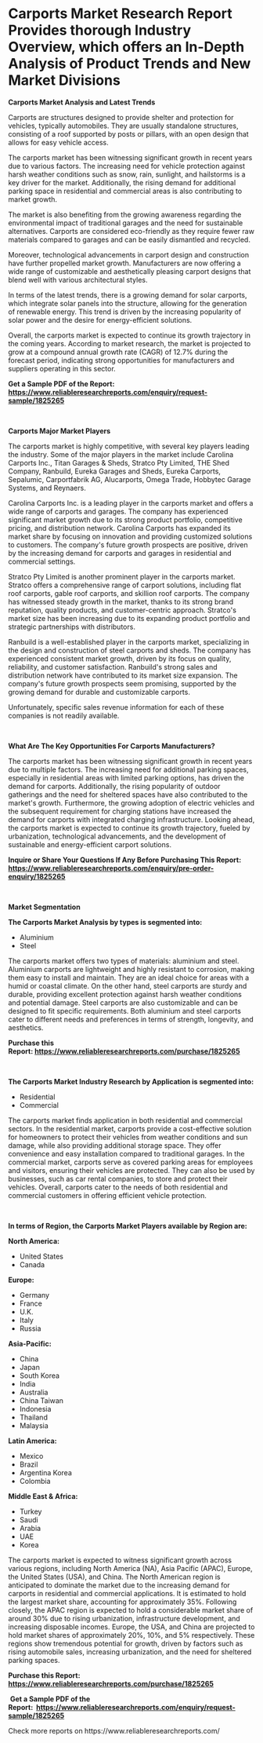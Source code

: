 <p><h1>Carports Market Research Report Provides thorough Industry Overview, which offers an In-Depth Analysis of Product Trends and New Market Divisions</h1></p><p><strong>Carports Market Analysis and Latest Trends</strong></p>
<p><p>Carports are structures designed to provide shelter and protection for vehicles, typically automobiles. They are usually standalone structures, consisting of a roof supported by posts or pillars, with an open design that allows for easy vehicle access.</p><p>The carports market has been witnessing significant growth in recent years due to various factors. The increasing need for vehicle protection against harsh weather conditions such as snow, rain, sunlight, and hailstorms is a key driver for the market. Additionally, the rising demand for additional parking space in residential and commercial areas is also contributing to market growth.</p><p>The market is also benefiting from the growing awareness regarding the environmental impact of traditional garages and the need for sustainable alternatives. Carports are considered eco-friendly as they require fewer raw materials compared to garages and can be easily dismantled and recycled.</p><p>Moreover, technological advancements in carport design and construction have further propelled market growth. Manufacturers are now offering a wide range of customizable and aesthetically pleasing carport designs that blend well with various architectural styles.</p><p>In terms of the latest trends, there is a growing demand for solar carports, which integrate solar panels into the structure, allowing for the generation of renewable energy. This trend is driven by the increasing popularity of solar power and the desire for energy-efficient solutions.</p><p>Overall, the carports market is expected to continue its growth trajectory in the coming years. According to market research, the market is projected to grow at a compound annual growth rate (CAGR) of 12.7% during the forecast period, indicating strong opportunities for manufacturers and suppliers operating in this sector.</p></p>
<p><strong>Get a Sample PDF of the Report:&nbsp; <a href="https://www.reliableresearchreports.com/enquiry/request-sample/1825265">https://www.reliableresearchreports.com/enquiry/request-sample/1825265</a></strong></p>
<p>&nbsp;</p>
<p><strong>Carports Major Market Players</strong></p>
<p><p>The carports market is highly competitive, with several key players leading the industry. Some of the major players in the market include Carolina Carports Inc., Titan Garages & Sheds, Stratco Pty Limited, THE Shed Company, Ranbuild, Eureka Garages and Sheds, Eureka Carports, Sepalumic, Carportfabrik AG, Alucarports, Omega Trade, Hobbytec Garage Systems, and Reynaers.</p><p>Carolina Carports Inc. is a leading player in the carports market and offers a wide range of carports and garages. The company has experienced significant market growth due to its strong product portfolio, competitive pricing, and distribution network. Carolina Carports has expanded its market share by focusing on innovation and providing customized solutions to customers. The company's future growth prospects are positive, driven by the increasing demand for carports and garages in residential and commercial settings.</p><p>Stratco Pty Limited is another prominent player in the carports market. Stratco offers a comprehensive range of carport solutions, including flat roof carports, gable roof carports, and skillion roof carports. The company has witnessed steady growth in the market, thanks to its strong brand reputation, quality products, and customer-centric approach. Stratco's market size has been increasing due to its expanding product portfolio and strategic partnerships with distributors.</p><p>Ranbuild is a well-established player in the carports market, specializing in the design and construction of steel carports and sheds. The company has experienced consistent market growth, driven by its focus on quality, reliability, and customer satisfaction. Ranbuild's strong sales and distribution network have contributed to its market size expansion. The company's future growth prospects seem promising, supported by the growing demand for durable and customizable carports.</p><p>Unfortunately, specific sales revenue information for each of these companies is not readily available.</p></p>
<p>&nbsp;</p>
<p><strong>What Are The Key Opportunities For Carports Manufacturers?</strong></p>
<p><p>The carports market has been witnessing significant growth in recent years due to multiple factors. The increasing need for additional parking spaces, especially in residential areas with limited parking options, has driven the demand for carports. Additionally, the rising popularity of outdoor gatherings and the need for sheltered spaces have also contributed to the market's growth. Furthermore, the growing adoption of electric vehicles and the subsequent requirement for charging stations have increased the demand for carports with integrated charging infrastructure. Looking ahead, the carports market is expected to continue its growth trajectory, fueled by urbanization, technological advancements, and the development of sustainable and energy-efficient carport solutions.</p></p>
<p><strong>Inquire or Share Your Questions If Any Before Purchasing This Report: <a href="https://www.reliableresearchreports.com/enquiry/pre-order-enquiry/1825265">https://www.reliableresearchreports.com/enquiry/pre-order-enquiry/1825265</a></strong></p>
<p>&nbsp;</p>
<p><strong>Market Segmentation</strong></p>
<p><strong>The Carports Market Analysis by types is segmented into:</strong></p>
<p><ul><li>Aluminium</li><li>Steel</li></ul></p>
<p><p>The carports market offers two types of materials: aluminium and steel. Aluminium carports are lightweight and highly resistant to corrosion, making them easy to install and maintain. They are an ideal choice for areas with a humid or coastal climate. On the other hand, steel carports are sturdy and durable, providing excellent protection against harsh weather conditions and potential damage. Steel carports are also customizable and can be designed to fit specific requirements. Both aluminium and steel carports cater to different needs and preferences in terms of strength, longevity, and aesthetics.</p></p>
<p><strong>Purchase this Report:&nbsp;<a href="https://www.reliableresearchreports.com/purchase/1825265">https://www.reliableresearchreports.com/purchase/1825265</a></strong></p>
<p>&nbsp;</p>
<p><strong>The Carports Market Industry Research by Application is segmented into:</strong></p>
<p><ul><li>Residential</li><li>Commercial</li></ul></p>
<p><p>The carports market finds application in both residential and commercial sectors. In the residential market, carports provide a cost-effective solution for homeowners to protect their vehicles from weather conditions and sun damage, while also providing additional storage space. They offer convenience and easy installation compared to traditional garages. In the commercial market, carports serve as covered parking areas for employees and visitors, ensuring their vehicles are protected. They can also be used by businesses, such as car rental companies, to store and protect their vehicles. Overall, carports cater to the needs of both residential and commercial customers in offering efficient vehicle protection.</p></p>
<p>&nbsp;</p>
<p><strong>In terms of Region, the Carports Market Players available by Region are:</strong></p>
<p>
    <p> <strong> North America: </strong>
        <ul>
            <li>United States</li>
            <li>Canada</li>
        </ul>
        </p> 
    <p> <strong> Europe: </strong>
        <ul>
            <li>Germany</li>
            <li>France</li>
            <li>U.K.</li>
            <li>Italy</li>
            <li>Russia</li>
        </ul>
        </p> 
    <p> <strong> Asia-Pacific: </strong>
        <ul>
            <li>China</li>
            <li>Japan</li>
            <li>South Korea</li>
            <li>India</li>
            <li>Australia</li>
            <li>China Taiwan</li>
            <li>Indonesia</li>
            <li>Thailand</li>
            <li>Malaysia</li>
        </ul>
        </p> 
    <p> <strong> Latin America: </strong>
        <ul>
            <li>Mexico</li>
            <li>Brazil</li>
            <li>Argentina Korea</li>
            <li>Colombia</li>
        </ul>
        </p> 
    <p> <strong> Middle East & Africa: </strong>
        <ul>
            <li>Turkey</li>
            <li>Saudi</li>
            <li>Arabia</li>
            <li>UAE</li>
            <li>Korea</li>
        </ul>
    </p>
    </p>
<p><p>The carports market is expected to witness significant growth across various regions, including North America (NA), Asia Pacific (APAC), Europe, the United States (USA), and China. The North American region is anticipated to dominate the market due to the increasing demand for carports in residential and commercial applications. It is estimated to hold the largest market share, accounting for approximately 35%. Following closely, the APAC region is expected to hold a considerable market share of around 30% due to rising urbanization, infrastructure development, and increasing disposable incomes. Europe, the USA, and China are projected to hold market shares of approximately 20%, 10%, and 5% respectively. These regions show tremendous potential for growth, driven by factors such as rising automobile sales, increasing urbanization, and the need for sheltered parking spaces.</p></p>
<p><strong>Purchase this Report: <a href="https://www.reliableresearchreports.com/purchase/1825265">https://www.reliableresearchreports.com/purchase/1825265</a></strong></p>
<p>&nbsp;<strong>Get a Sample PDF of the Report:&nbsp;&nbsp;<a href="https://www.reliableresearchreports.com/enquiry/request-sample/1825265">https://www.reliableresearchreports.com/enquiry/request-sample/1825265</a></strong></p>
<p><strong></strong></p>
<p>Check more reports on https://www.reliableresearchreports.com/</p>